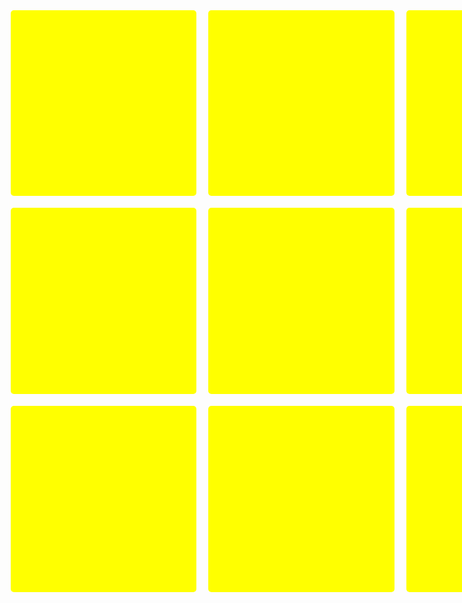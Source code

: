 <html>
<head>
<meta name="viewport" content="width=device-width,initial-scale=1.0">
<style>
*{
	margin:0px;
	padding:0px;
}
#top{
	width: 100vw;
    height: 100vw;

}
#top span{
	width:31%;
	height:31%;
	margin:1%;
	border-radius:5px;
	float:left;
	background:yellow;
}
</style>
</head>
<body>
<div id="top">
	<span></span>
	<span></span>
	<span></span>
	<span></span>
	<span></span>
	<span></span>
	<span></span>
	<span></span>
	<span></span>
</div>
</body>
</html>
